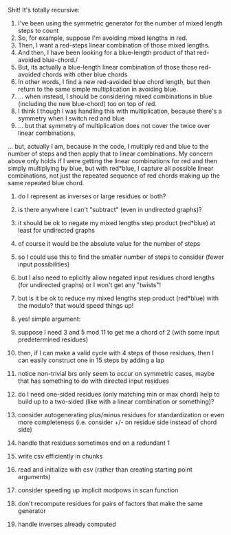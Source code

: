 Shit! It's totally recursive:
1. I've been using the symmetric generator for the number of mixed length steps to count
1. So, for example, suppose I'm avoiding mixed lengths in red.
1. Then, I want a red-steps linear combination of those mixed lengths.
1. And then, I have been looking for a blue-length product of that red-avoided blue-chord./
1. But, its actually a blue-length linear combination of those those red-avoided chords with other blue chords
1. In other words, I find a new red-avoided blue chord length, but then return to the same simple multiplication in avoiding blue.
1. ... when instead, I should be considering mixed combinations in blue (including the new blue-chord) too on top of red.
1. I think I though I was handling this with multiplication, because there's a symmetry when I switch red and blue
1. ... but that symmetry of multiplication does not cover the twice over linear combinations.

... but, actually I am, because in the code, I multiply red and blue to the number of steps and then apply that to linear combinations.
My concern above only holds if I were getting the linear combinations for red and then simply multiplying by blue, but with red*blue, I capture all possible linear combinations, not just the repeated sequence of red chords making up the same repeated blue chord.


1. do I represent as inverses or large residues or both?
1. is there anywhere I can't "subtract" (even in undirected graphs)?
1. it should be ok to negate my mixed lengths step product (red*blue) at least for undirected graphs
1. of course it would be the absolute value for the number of steps
1. so I could use this to find the smaller number of steps to consider (fewer input possibilities)
1. but I also need to eplicitly allow negated input residues chord lengths (for undirected graphs) or I won't get any "twists"!
1. but is it be ok to reduce my mixed lengths step product (red*blue) with the modulo? that would speed things up!
1. yes! simple argument:
1. suppose I need 3 and 5 mod 11 to get me a chord of 2 (with some input predetermined residues)
1. then, if I can make a valid cycle with 4 steps of those residues, then I can easily construct one in 15 steps by adding a lap

1. notice non-trivial brs only seem to occur on symmetric cases, maybe that has something to do with directed input residues
1. do I need one-sided residues (only matching min or max chord) help to build up to a two-sided (like with a linear combination or something)?
1. consider autogenerating plus/minus residues for standardization or even more completeness (i.e. consider +/- on residue side instead of chord side)

1. handle that residues sometimes end on a redundant 1
1. write csv efficiently in chunks
1. read and initialize with csv (rather than creating starting point arguments)
1. consider speeding up implicit modpows in scan function
1. don't recompute residues for pairs of factors that make the same generator
1. handle inverses already computed

